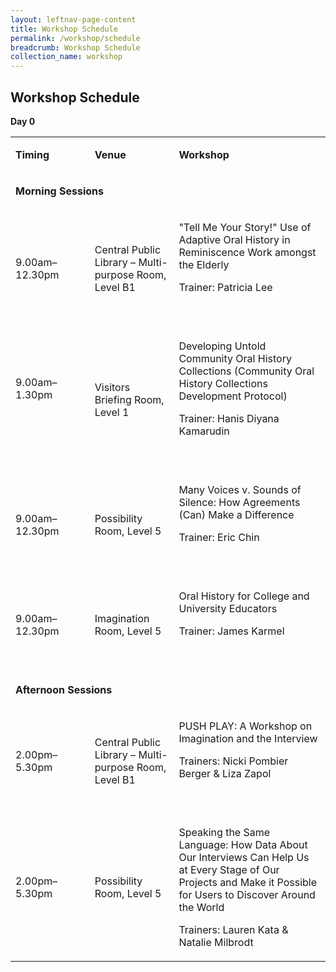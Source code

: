 ```yaml
---
layout: leftnav-page-content
title: Workshop Schedule
permalink: /workshop/schedule
breadcrumb: Workshop Schedule
collection_name: workshop
---
```


## Workshop Schedule

**Day 0**

<table>
<tbody>
<tr>
<td width="114">
<p><strong>Timing</strong></p>
</td>
<td width="121">
<p><strong>Venue</strong></p>
</td>
<td width="236">
<p><strong>Workshop</strong></p>
</td>
</tr>
<tr>
<td colspan="3" width="471">
<p><strong>Morning Sessions</strong></p>
</td>
</tr>
<tr>
<td width="114">
<p>9.00am&ndash;12.30pm</p>
</td>
<td width="121">
<p>Central Public Library &ndash; Multi-purpose Room, Level B1</p>
</td>
<td width="236">
<p>"Tell Me Your Story!" Use of Adaptive Oral History in Reminiscence Work amongst the Elderly</p>
<p>Trainer: Patricia Lee</p>
<p>&nbsp;</p>
</td>
</tr>
<tr>
<td width="114">
<p>9.00am&ndash;1.30pm</p>
<p>&nbsp;</p>
</td>
<td width="121">
<p>Visitors Briefing Room, Level 1</p>
</td>
<td width="236">
<p>Developing Untold Community Oral History Collections (Community Oral History Collections Development Protocol)</p>
<p>Trainer: Hanis Diyana Kamarudin</p>
<p>&nbsp;</p>
</td>
</tr>
<tr>
<td width="114">
<p>9.00am&ndash;12.30pm</p>
</td>
<td width="121">
<p>Possibility Room, Level 5</p>
</td>
<td width="236">
<p>Many Voices v. Sounds of Silence: How Agreements (Can) Make a Difference</p>
<p>Trainer: Eric Chin</p>
<p>&nbsp;</p>
</td>
</tr>
<tr>
<td width="114">
<p>9.00am&ndash;12.30pm</p>
</td>
<td width="121">
<p>Imagination Room, Level 5</p>
</td>
<td width="236">
<p>Oral History for College and University Educators</p>
<p>Trainer: James Karmel</p>
<p>&nbsp;</p>
</td>
</tr>
<tr>
<td colspan="3" width="471">
<p><strong>Afternoon Sessions</strong></p>
</td>
</tr>
<tr>
<td width="114">
<p>2.00pm&ndash;5.30pm</p>
</td>
<td width="121">
<p>Central Public Library &ndash; Multi-purpose Room, Level B1</p>
</td>
<td width="236">
<p>PUSH PLAY: A Workshop on Imagination and the Interview</p>
<p>Trainers: Nicki Pombier Berger &amp; Liza Zapol</p>
<p>&nbsp;</p>
</td>
</tr>
<tr>
<td width="114">
<p>2.00pm&ndash;5.30pm</p>
</td>
<td width="121">
<p>Possibility Room, Level 5</p>
</td>
<td width="236">
<p>Speaking the Same Language: How Data About Our Interviews Can Help Us at Every Stage of Our Projects and Make it Possible for Users to Discover Around the World</p>
<p>Trainers: Lauren Kata &amp; Natalie Milbrodt</p>
</td>
</tr>
</tbody>
</table>

